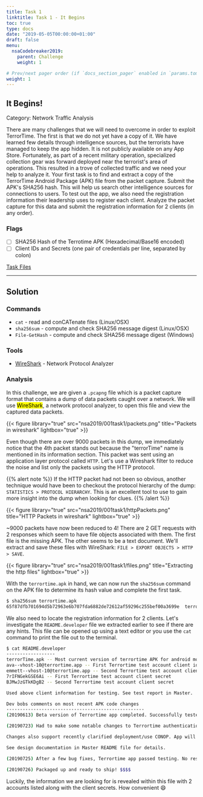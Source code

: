 ```yaml
---
title: Task 1
linktitle: Task 1 - It Begins
toc: true
type: docs
date: "2019-05-05T00:00:00+01:00"
draft: false
menu:
  nsaCodebreaker2019:
    parent: Challenge
    weight: 1

# Prev/next pager order (if `docs_section_pager` enabled in `params.toml`)
weight: 1
---
```


## It Begins! 
Category: Network Traffic Analysis

There are many challenges that we will need to overcome in order to exploit TerrorTime. The first is that we do not yet have a copy of it. We have learned few details through intelligence sources, but the terrorists have managed to keep the app hidden. It is not publicly available on any App Store. Fortunately, as part of a recent military operation, specialized collection gear was forward deployed near the terrorist's area of operations. This resulted in a trove of collected traffic and we need your help to analyze it. Your first task is to find and extract a copy of the TerrorTime Android Package (APK) file from the packet capture. Submit the APK's SHA256 hash. This will help us search other intelligence sources for connections to users. To test out the app, we also need the registration information their leadership uses to register each client. Analyze the packet capture for this data and submit the registration information for 2 clients (in any order).

### Flags
- [ ] SHA256 Hash of the Terrotime APK (Hexadecimal/Base16 encoded)
- [ ] Client IDs and Secrets (one pair of credentials per line, separated by colon)

[Task Files](https://codebreaker.ltsnet.net/files/task1/terrortime.pcapng?1593563870)

----

## Solution

### Commands
- `cat` - read and conCATenate files (Linux/OSX)
- `sha256sum` - compute and check SHA256 message digest (Linux/OSX)
- `File-GetHash` - compute and check SHA256 message digest (Windows)

### Tools
- [WireShark](https://www.wireshark.org/) - Network Protocol Analyzer

### Analysis
In this challenge, we are given a `.pcapng` file which is a packet capture format that contains a dump of data packets caught over a network. We will use <mark>WireShark</mark>, a network protocol analyzer, to open this file and view the captured data packets. 

{{< figure library="true" src="nsa2019/001task1/packets.png" title="Packets in wireshark" lightbox="true" >}}

Even though there are over 9000 packets in this dump, we immediately notice that the 4th packet stands out because the "terrorTime" name is mentioned in its information section. This packet was sent using an application layer protocol called `HTTP`. Let's use a Wireshark filter to reduce the noise and list only the packets using the HTTP protocol.  

{{% alert note %}}
  If the HTTP packet had not been so obvious, another technique would have been to checkout the protocol hierarchy of the dump: `STATISTICS > PROTOCOL HIERARCHY`. This is an excellent tool to use to gain more insight into the dump when looking for clues.
{{% /alert %}}

{{< figure library="true" src="nsa2019/001task1/httpPackets.png" title="HTTP Packets in wireshark" lightbox="true" >}}

~9000 packets have now been reduced to 4! There are 2 GET requests with 2 responses which seem to have file objects associated with them. The first file is the missing APK. The other seems to be a text document. We'll extract and save these files with WireShark: `FILE > EXPORT OBJECTS > HTTP > SAVE`. 

{{< figure library="true" src="nsa2019/001task1/files.png" title="Extracting the http files" lightbox="true" >}}

With the `terrortime.apk` in hand, we can now run the `sha256sum` command on the APK file to determine its hash value and complete the first task.

```bash
$ sha256sum terrortime.apk
65f87dfb701694d5b72963e6b707fda6882de72612af59296c255bef00a3699e  terrortime.apk 
```

We also need to locate the registration information for 2 clients. Let's investigate the `README.developer` file we extracted earlier to see if there are any hints. This file can be opened up using a text editor or you use the `cat` command to print the file out to the terminal.

```bash
$ cat README.developer
------------------
terrorTime.apk -- Most current version of terrortime APK for android mobile devices
ava--vhost-10@terrortime.app -- First Terrortime test account client id
emmett--vhost-10@terrortime.app -- Second Terrortime test account client id
7rIFNGekGSE6Ai -- First Terrortime test account client secret
BJMwJzGTkKDgB2 -- Second Terrortime test account client secret

Used above client information for testing. See test report in Master.

Dev bobs comments on most recent APK code changes
---------------------------------------------------
(20190613) Beta version of Terrortime app completed. Successfully tested. Waiting for customer feedback.

(20190723) Had to make some notable changes to Terrortime authentication mechanisms based on new Customer requirements (as of this week). Code changes were just committed to Master. Not pretty, but will support future operational needs (didnt ask ...dont want to know the details).

Changes also support recently clarified deployment/use CONOP. App will be installed and pre-configured on mobile device before device is given to associate. Associate must use app as configured to interact with Terrortime chat service and will not be provided plaintext version of credentials required for part of authentication process. App will use its credentials to authenticate itself to Terrortime infrastructure, a process that will be transparent to user/associate. Associate will be provided a PIN that allows him/her to open Terrortime app. 

See design documentation in Master README file for details.

(20190725) After a few bug fixes, Terrortime app passed testing. No rest for the weary.

(20190726) Packaged up and ready to ship! $$$$
```

Luckily, the information we are looking for is revealed within this file with 2 accounts listed along with the client secrets. How convenient :smile: